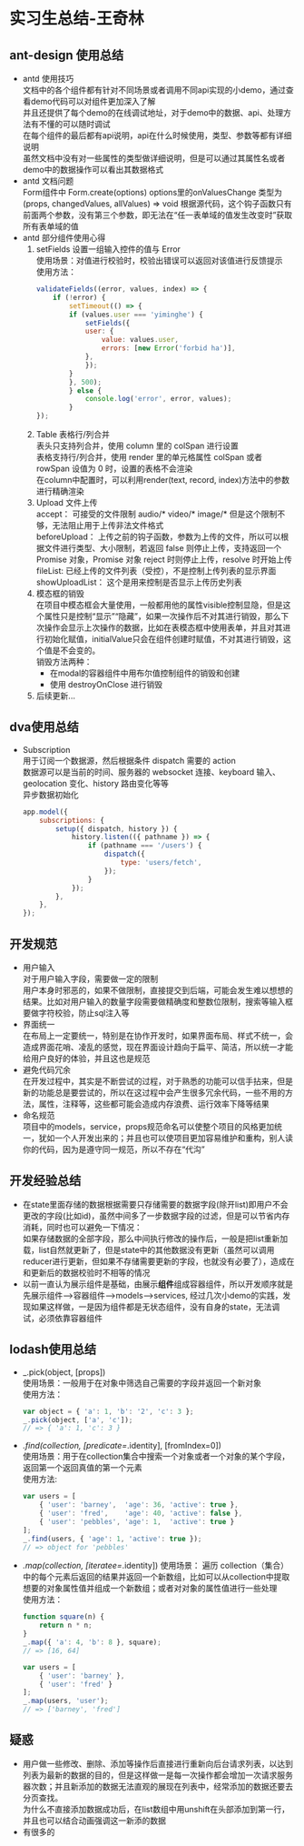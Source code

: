# 实习生总结-王奇林  
## ant-design 使用总结  
* antd 使用技巧  
    文档中的各个组件都有针对不同场景或者调用不同api实现的小demo，通过查看demo代码可以对组件更加深入了解  
    并且还提供了每个demo的在线调试地址，对于demo中的数据、api、处理方法有不懂的可以随时调试  
    在每个组件的最后都有api说明，api在什么时候使用，类型、参数等都有详细说明  
    虽然文档中没有对一些属性的类型做详细说明，但是可以通过其属性名或者demo中的数据操作可以看出其数据格式
* antd 文档问题  
    Form组件中 Form.create(options) options里的onValuesChange 类型为(props, changedValues, allValues) => void 根据源代码，这个钩子函数只有前面两个参数，没有第三个参数，即无法在“任一表单域的值发生改变时”获取所有表单域的值  
* antd 部分组件使用心得  
    1. setFields 设置一组输入控件的值与 Error  
        使用场景：对值进行校验时，校验出错误可以返回对该值进行反馈提示  
        使用方法：  
        ```js  
        validateFields((error, values, index) => {
            if (!error) {
                setTimeout(() => {
                if (values.user === 'yiminghe') {
                    setFields({
                    user: {
                        value: values.user,
                        errors: [new Error('forbid ha')],
                    },
                    });
                }
                }, 500);
                } else {
                    console.log('error', error, values);
                }
        });
        ```
    2. Table 表格行/列合并  
        表头只支持列合并，使用 column 里的 colSpan 进行设置  
        表格支持行/列合并，使用 render 里的单元格属性 colSpan 或者 rowSpan 设值为 0 时，设置的表格不会渲染  
        在column中配置时，可以利用render(text, record, index)方法中的参数进行精确渲染
    3. Upload 文件上传  
        accept： 可接受的文件限制 audio/*  video/*  image/* 但是这个限制不够，无法阻止用于上传非法文件格式  
        beforeUpload： 上传之前的钩子函数，参数为上传的文件，所以可以根据文件进行类型、大小限制，若返回 false 则停止上传，支持返回一个 Promise 对象，Promise 对象 reject 时则停止上传，resolve 时开始上传  
        fileList: 已经上传的文件列表（受控），不是控制上传列表的显示界面  
        showUploadList： 这个是用来控制是否显示上传历史列表
    4. 模态框的销毁  
        在项目中模态框会大量使用，一般都用他的属性visible控制显隐，但是这个属性只是控制“显示”“隐藏”，如果一次操作后不对其进行销毁，那么下次操作会显示上次操作的数据，比如在表模态框中使用表单，并且对其进行初始化赋值，initialValue只会在组件创建时赋值，不对其进行销毁，这个值是不会变的。  
        销毁方法两种：  
        - 在modal的容器组件中用布尔值控制组件的销毁和创建  
        - 使用 destroyOnClose 进行销毁
    5. 后续更新...  
## dva使用总结  
* Subscription  
    用于订阅一个数据源，然后根据条件 dispatch 需要的 action  
    数据源可以是当前的时间、服务器的 websocket 连接、keyboard 输入、geolocation 变化、history 路由变化等等  
    异步数据初始化  
    ```js
    app.model({
        subscriptions: {
            setup({ dispatch, history }) {
                history.listen(({ pathname }) => {
                    if (pathname === '/users') {
                        dispatch({
                            type: 'users/fetch',
                        });
                    }
                });
            },
        },
    });  
    ```
## 开发规范  
* 用户输入  
    对于用户输入字段，需要做一定的限制  
    用户本身时邪恶的，如果不做限制，直接提交到后端，可能会发生难以想想的结果。比如对用户输入的数量字段需要做精确度和整数位限制，搜索等输入框要做字符校验，防止sql注入等  
* 界面统一  
    在布局上一定要统一，特别是在协作开发时，如果界面布局、样式不统一，会造成界面花哨、凌乱的感觉，现在界面设计趋向于扁平、简洁，所以统一才能给用户良好的体验，并且这也是规范  
* 避免代码冗余  
    在开发过程中，其实是不断尝试的过程，对于熟悉的功能可以信手拈来，但是新的功能总是要尝试的，所以在这过程中会产生很多冗余代码，一些不用的方法，属性，注释等，这些都可能会造成内存浪费、运行效率下降等结果  
* 命名规范  
    项目中的models，service，props规范命名可以使整个项目的风格更加统一，犹如一个人开发出来的；并且也可以使项目更加容易维护和重构，别人读你的代码，因为是遵守同一规范，所以不存在“代沟”
## 开发经验总结  
* 在state里面存储的数据根据需要只存储需要的数据字段(除开list)即用户不会更改的字段(比如id)，虽然中间多了一步数据字段的过滤，但是可以节省内存消耗，同时也可以避免一下情况：  
如果存储数据的全部字段，那么中间执行修改的操作后，一般是把list重新加载，list自然就更新了，但是state中的其他数据没有更新（虽然可以调用reducer进行更新，但如果不存储需要更新的字段，也就没有必要了），造成在和更新后的数据校验时不相等的情况  
* 以前一直认为展示组件是基础，由展示**组件**组成容器组件，所以开发顺序就是先展示组件——>容器组件——>models——>services, 经过几次小demo的实践，发现如果这样做，一是因为组件都是无状态组件，没有自身的state，无法调试，必须依靠容器组件
## lodash使用总结  
* _.pick(object, [props])  
    使用场景：一般用于在对象中筛选自己需要的字段并返回一个新对象  
    使用方法： 
    ```js  
    var object = { 'a': 1, 'b': '2', 'c': 3 };
    _.pick(object, ['a', 'c']);
    // => { 'a': 1, 'c': 3 }
    ```  
* _.find(collection, [predicate=_.identity], [fromIndex=0])  
    使用场景：用于在collection集合中搜索一个对象或者一个对象的某个字段，返回第一个返回真值的第一个元素  
    使用方法:  
    ```js  
    var users = [
        { 'user': 'barney',  'age': 36, 'active': true },
        { 'user': 'fred',    'age': 40, 'active': false },
        { 'user': 'pebbles', 'age': 1,  'active': true }
    ];
    _.find(users, { 'age': 1, 'active': true });
    // => object for 'pebbles'
    ```
* _.map(collection, [iteratee=_.identity])
    使用场景： 遍历 collection（集合）中的每个元素后返回的结果并返回一个新数组，比如可以从collection中提取想要的对象属性值并组成一个新数组；或者对对象的属性值进行一些处理  
    使用方法：  
    ```js  
    function square(n) {
        return n * n;
    }
    _.map({ 'a': 4, 'b': 8 }, square);
    // => [16, 64]  

    var users = [
        { 'user': 'barney' },
        { 'user': 'fred' }
    ];
    _.map(users, 'user');
    // => ['barney', 'fred']
    ```
## 疑惑  
* 用户做一些修改、删除、添加等操作后直接进行重新向后台请求列表，以达到列表为最新的数据的目的，但是这样做一是每一次操作都会增加一次请求服务器次数；并且新添加的数据无法直观的展现在列表中，经常添加的数据还要去分页查找。  
为什么不直接添加数据成功后，在list数组中用unshift在头部添加到第一行，并且也可以结合动画强调这一新添的数据  
* 有很多的